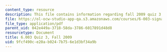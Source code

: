 ```yaml
---
content_type: resource
description: This file contains information regarding fall 2009 quiz 3.
file: https://ol-ocw-studio-app-qa.s3.amazonaws.com/courses/6-003-signals-and-systems-fall-2011/9fcf490ce20ab0247b756e1d3bf34a9b_MIT6_003F11_F09q3.pdf
file_type: application/pdf
parent_uid: 042e449a-3718-58da-3786-6017891d48d8
resourcetype: Document
title: 6.003 Quiz 3, Fall 2009
uid: 9fcf490c-e20a-b024-7b75-6e1d3bf34a9b
---
```


